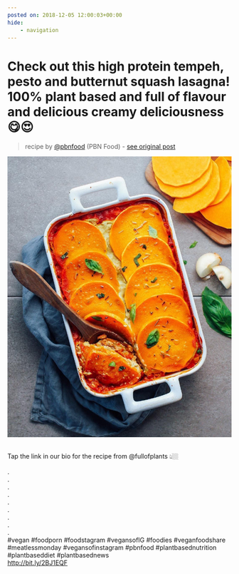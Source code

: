 ```yaml
---
posted on: 2018-12-05 12:00:03+00:00
hide:
    - navigation
---
```


# Check out this high protein tempeh, pesto and butternut squash lasagna! 100% plant based and full of flavour and delicious creamy deliciousness 😋😍⠀ 

> recipe by [@pbnfood](https://www.instagram.com/pbnfood/) 
(PBN Food) - [see original post](https://instagram.com/p/BrAT5WNAO_N)

![](../img/pbnfood_05-12-2018_1212.png)

⠀  
Tap the link in our bio for the recipe from @fullofplants 👆🏼⠀  
⠀  
.⠀  
.⠀  
.⠀  
.⠀  
.⠀  
.⠀  
.⠀  
.⠀  
.⠀  
\#vegan \#foodporn \#foodstagram \#vegansofIG \#foodies \#veganfoodshare \#meatlessmonday \#vegansofinstagram \#pbnfood \#plantbasednutrition \#plantbaseddiet \#plantbasednews⠀  
http://bit.ly/2BJ1EQF   